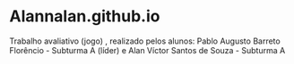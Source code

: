 # Alannalan.github.io
Trabalho avaliativo (jogo)
, realizado pelos alunos:
Pablo Augusto Barreto Florêncio - Subturma A (líder)
  e
     Alan Víctor Santos de Souza - Subturma A
